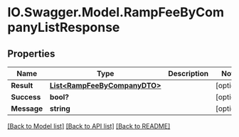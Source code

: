 # IO.Swagger.Model.RampFeeByCompanyListResponse
## Properties

Name | Type | Description | Notes
------------ | ------------- | ------------- | -------------
**Result** | [**List&lt;RampFeeByCompanyDTO&gt;**](RampFeeByCompanyDTO.md) |  | [optional] 
**Success** | **bool?** |  | [optional] 
**Message** | **string** |  | [optional] 

[[Back to Model list]](../README.md#documentation-for-models) [[Back to API list]](../README.md#documentation-for-api-endpoints) [[Back to README]](../README.md)

